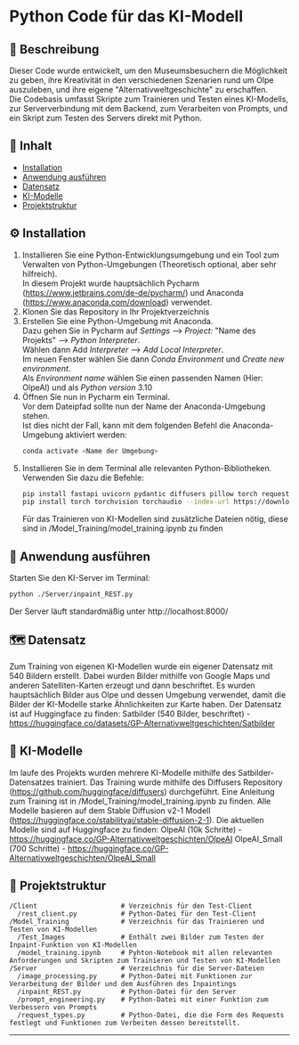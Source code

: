 # Python Code für das KI-Modell

## 📌 Beschreibung
Dieser Code wurde entwickelt, um den Museumsbesuchern die Möglichkeit zu geben, ihre Kreativität in den verschiedenen Szenarien rund um Olpe auszuleben, und ihre eigene "Alternativweltgeschichte" zu erschaffen.<br>
Die Codebasis umfasst Skripte zum Trainieren und Testen eines KI-Modells, zur Serververbindung mit dem Backend, zum Verarbeiten von Prompts, und ein Skript zum Testen des Servers direkt mit Python.

## 📖 Inhalt
- [Installation](#installation)
- [Anwendung ausführen](#anwendung-ausführen)
- [Datensatz](#datensatz)
- [KI-Modelle](#ki-modelle)
- [Projektstruktur](#projektstruktur)

## ⚙️ Installation
1. Installieren Sie eine Python-Entwicklungsumgebung und ein Tool zum Verwalten von Python-Umgebungen (Theoretisch optional, aber sehr hilfreich). <br>
   In diesem Projekt wurde hauptsächlich Pycharm (https://www.jetbrains.com/de-de/pycharm/) und Anaconda (https://www.anaconda.com/download) verwendet.
3. Klonen Sie das Repository in Ihr Projektverzeichnis
4. Erstellen Sie eine Python-Umgebung mit Anaconda.<br>
   Dazu gehen Sie in Pycharm auf *Settings* --> *Project:* "Name des Projekts" --> *Python Interpreter*.<br>
   Wählen dann Add *Interpreter* --> *Add Local Interpreter*. <br>
   Im neuen Fenster wählen Sie dann *Conda Environment* und *Create new environment*. <br>
   Als *Environment name* wählen Sie einen passenden Namen (Hier: OlpeAI) und als *Python version* 3.10 <br>
5. Öffnen Sie nun in Pycharm ein Terminal. <br>
   Vor dem Dateipfad sollte nun der Name der Anaconda-Umgebung stehen. <br>
   Ist dies nicht der Fall, kann mit dem folgenden Befehl die Anaconda-Umgebung aktiviert werden:
   ```sh
   conda activate <Name der Umgebung>
   ```
7. Installieren Sie in dem Terminal alle relevanten Python-Bibliotheken. <br>
   Verwenden Sie dazu die Befehle:
   ```sh
   pip install fastapi uvicorn pydantic diffusers pillow torch requests
   pip install torch torchvision torchaudio --index-url https://download.pytorch.org/whl/cu126
   ```
   Für das Trainieren von KI-Modellen sind zusätzliche Dateien nötig, diese sind in /Model_Training/model_training.ipynb zu finden

## 🚀 Anwendung ausführen
Starten Sie den KI-Server im Terminal:
```sh
python ./Server/inpaint_REST.py
```
Der Server läuft standardmäßig unter http://localhost:8000/

## 🗺️ Datensatz
Zum Training von eigenen KI-Modellen wurde ein eigener Datensatz mit 540 Bildern erstellt.
Dabei wurden Bilder mithilfe von Google Maps und anderen Satelliten-Karten erzeugt und dann beschriftet.
Es wurden hauptsächlich Bilder aus Olpe und dessen Umgebung verwendet, damit die Bilder der KI-Modelle starke Ähnlichkeiten zur Karte haben.
Der Datensatz ist auf Huggingface zu finden:
Satbilder (540 Bilder, beschriftet) - https://huggingface.co/datasets/GP-Alternativweltgeschichten/Satbilder

## 🤖 KI-Modelle
Im laufe des Projekts wurden mehrere KI-Modelle mithilfe des Satbilder-Datensatzes trainiert.
Das Training wurde mithilfe des Diffusers Repository (https://github.com/huggingface/diffusers) durchgeführt.
Eine Anleitung zum Training ist in /Model_Training/model_training.ipynb zu finden.
Alle Modelle basieren auf dem Stable Diffusion v2-1 Modell (https://huggingface.co/stabilityai/stable-diffusion-2-1).
Die aktuellen Modelle sind auf Huggingface zu finden:
OlpeAI (10k Schritte) - https://huggingface.co/GP-Alternativweltgeschichten/OlpeAI
OlpeAI_Small (700 Schritte) - https://huggingface.co/GP-Alternativweltgeschichten/OlpeAI_Small

## 📂 Projektstruktur
```
/Client                     # Verzeichnis für den Test-Client
  /rest_client.py           # Python-Datei für den Test-Client
/Model_Training             # Verzeichnis für das Trainieren und Testen von KI-Modellen
  /Test_Images              # Enthält zwei Bilder zum Testen der Inpaint-Funktion von KI-Modellen
  /model_training.ipynb     # Pyhton-Notebook mit allen relevanten Anforderungen und Skripten zum Trainieren und Testen von KI-Modellen
/Server                     # Verzeichnis für die Server-Dateien
  /image_processing.py      # Python-Datei mit Funktionen zur Verarbeitung der Bilder und dem Ausführen des Inpaintings
  /inpaint_REST.py          # Python-Datei für den Server
  /prompt_engineering.py    # Python-Datei mit einer Funktion zum Verbessern von Prompts
  /request_types.py         # Python-Datei, die die Form des Requests festlegt und Funktionen zum Verbeiten dessen bereitstellt.
```

--- 
